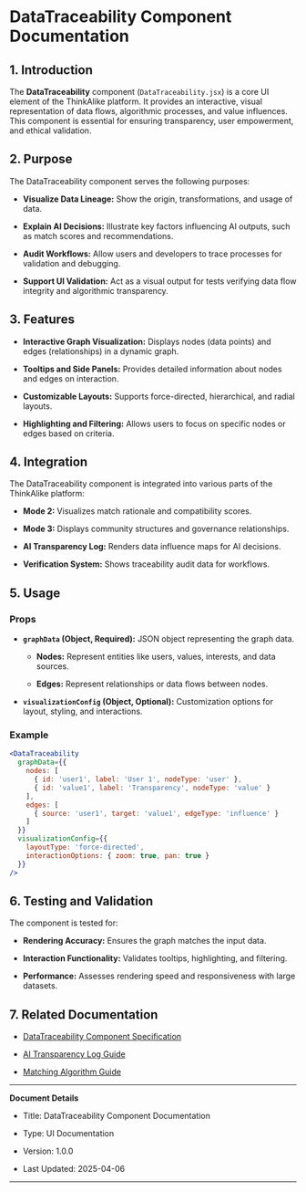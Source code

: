 # DataTraceability Component Documentation

## 1. Introduction

The **DataTraceability** component (`DataTraceability.jsx`) is a core UI element of the ThinkAlike platform. It provides an interactive, visual representation of data flows, algorithmic processes, and value influences. This component is essential for ensuring transparency, user empowerment, and ethical validation.

## 2. Purpose

The DataTraceability component serves the following purposes:

* **Visualize Data Lineage:** Show the origin, transformations, and usage of data.

* **Explain AI Decisions:** Illustrate key factors influencing AI outputs, such as match scores and recommendations.

* **Audit Workflows:** Allow users and developers to trace processes for validation and debugging.

* **Support UI Validation:** Act as a visual output for tests verifying data flow integrity and algorithmic transparency.

## 3. Features

* **Interactive Graph Visualization:** Displays nodes (data points) and edges (relationships) in a dynamic graph.

* **Tooltips and Side Panels:** Provides detailed information about nodes and edges on interaction.

* **Customizable Layouts:** Supports force-directed, hierarchical, and radial layouts.

* **Highlighting and Filtering:** Allows users to focus on specific nodes or edges based on criteria.

## 4. Integration

The DataTraceability component is integrated into various parts of the ThinkAlike platform:

* **Mode 2:** Visualizes match rationale and compatibility scores.

* **Mode 3:** Displays community structures and governance relationships.

* **AI Transparency Log:** Renders data influence maps for AI decisions.

* **Verification System:** Shows traceability audit data for workflows.

## 5. Usage

### Props

* **`graphData` (Object, Required):** JSON object representing the graph data.

  * **Nodes:** Represent entities like users, values, interests, and data sources.

  * **Edges:** Represent relationships or data flows between nodes.

* **`visualizationConfig` (Object, Optional):** Customization options for layout, styling, and interactions.

### Example

```jsx
<DataTraceability
  graphData={{
    nodes: [
      { id: 'user1', label: 'User 1', nodeType: 'user' },
      { id: 'value1', label: 'Transparency', nodeType: 'value' }
    ],
    edges: [
      { source: 'user1', target: 'value1', edgeType: 'influence' }
    ]
  }}
  visualizationConfig={{
    layoutType: 'force-directed',
    interactionOptions: { zoom: true, pan: true }
  }}
/>

```

## 6. Testing and Validation

The component is tested for:

* **Rendering Accuracy:** Ensures the graph matches the input data.

* **Interaction Functionality:** Validates tooltips, highlighting, and filtering.

* **Performance:** Assesses rendering speed and responsiveness with large datasets.

## 7. Related Documentation

* [DataTraceability Component Specification](../components/ui_components/data_traceability.md)

* [AI Transparency Log Guide](../guides/developer_guides/ai/ai_transparency_log.md)

* [Matching Algorithm Guide](../guides/developer_guides/matching_algorithm_guide.md)

---

**Document Details**

* Title: DataTraceability Component Documentation

* Type: UI Documentation

* Version: 1.0.0

* Last Updated: 2025-04-06

---
